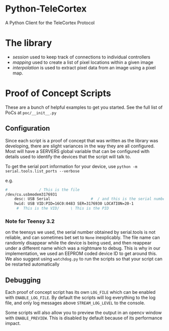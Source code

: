 # Python-TeleCortex

A Python Client for the TeleCortex Protocol

# The library

- *session* used to keep track of connections to individual controllers
- *mapping* used to create a list of pixel locations within a given image
- *interpolation* is used to extract pixel data from an image using a pixel map.

# Proof of Concept Scripts

These are a bunch of helpful examples to get you started. See the full list of PoCs at `poc/__init__.py`

## Configuration

Since each script is a proof of concept that was written as the library was developing,
there are slight variances in the way they are all configured.
Most will have a SERVERS global variable that can be configured with details used to
identify the devices that the script will talk to.

To get the serial port information for your device, use `python -m serial.tools.list_ports --verbose`

e.g.
```bash
#              / This is the file
/dev/cu.usbmodem3176931
    desc: USB Serial                  #  / and this is the serial number
    hwid: USB VID:PID=16C0:0483 SER=3176930 LOCATION=20-1
     #  This is the VID/     \ This is the PID
```

### Note for Teensy 3.2

on the teensys we used, the serial number obtained by serial.tools is not reliable,
and can sometimes bet set to `None` inexplicably.
The file name can randomly disappear while the device is being used,
and then reappear under a different name which was a nightmare to debug.
This is why in our implementation, we used an EEPROM coded device ID to get around this.
We also suggest using `watchdog.py` to run the scripts so that your script can be restarted automatically

## Debugging

Each proof of concept script has its own `LOG_FILE` which can be enabled with `ENABLE_LOG_FILE`.
By default the scripts will log everything to the log file, and only log messages above `STREAM_LOG_LEVEL` to the console.

Some scripts will also allow you to preview the output in an opencv window with `ENABLE_PREVIEW`.
This is disabled by default because of its performance impact.
